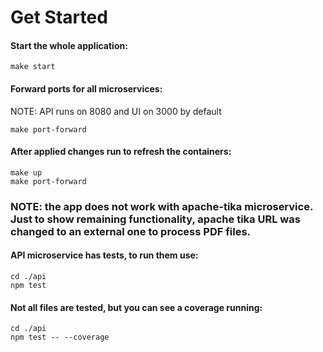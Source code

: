 # Get Started

#### Start the whole application:
```
make start
```

#### Forward ports for all microservices:

NOTE: API runs on 8080 and UI on 3000 by default
```
make port-forward
```

#### After applied changes run to refresh the containers:
```
make up
make port-forward
```

### NOTE: the app does not work with apache-tika microservice. Just to show remaining functionality, apache tika URL was changed to an external one to process PDF files.

#### API microservice has tests, to run them use:
```
cd ./api
npm test
```

#### Not all files are tested, but you can see a coverage running:
```
cd ./api
npm test -- --coverage
```